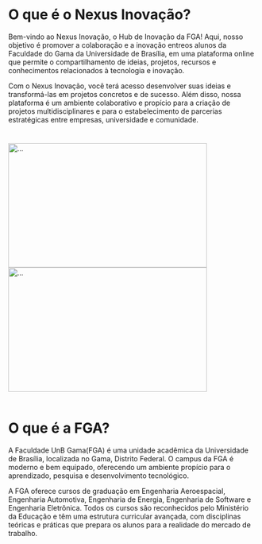 <div class="body">

<h1 class="title">O que é o Nexus Inovação?</h1>

   <p>Bem-vindo ao Nexus Inovação, o Hub de Inovação da FGA! Aqui, nosso objetivo é promover a 
		colaboração e a inovação entreos alunos da Faculdade do Gama da Universidade de Brasília, 
		em uma plataforma online que permite o compartilhamento de ideias, projetos, recursos e 
		conhecimentos relacionados à tecnologia e inovação.</p>

   <p>Com o Nexus Inovação, você terá acesso desenvolver suas ideias e transformá-las em projetos 
	    concretos e de sucesso. Além disso, nossa plataforma é um ambiente colaborativo e propício 
		para a criação de projetos multidisciplinares e para o estabelecimento de parcerias 
		estratégicas entre empresas, universidade e comunidade.</p>

<h1></h1>


<div class="image-container">
    <div class="image1">
        <img src="https://pbs.twimg.com/media/Eft_8JTXsAA9ZjD?format=jpg&name=small" alt="..." class="img-time" width="400" height="250">
    </div>
    <div class="image2">
        <img src="https://upload.wikimedia.org/wikipedia/commons/f/f2/Campus_da_UnB_no_Gama_%28FGA%29_completa_10_anos_%2839135873690%29.jpg" alt="..." class="img-time" width="400" height="250">
    </div>
</div>


<br>
<h1></h1>

<h1 class="title">O que é a FGA?</h1>

   <p>A Faculdade UnB Gama(FGA) é uma unidade acadêmica da Universidade de Brasília, localizada 
		no Gama, Distrito Federal. O campus da FGA é moderno e bem equipado, oferecendo um ambiente 
		propício para o aprendizado, pesquisa e desenvolvimento tecnológico.</p>

   <p>A FGA oferece cursos de graduação em Engenharia Aeroespacial, Engenharia Automotiva, 
	    Engenharia de Energia, Engenharia de Software e Engenharia Eletrônica. Todos os cursos são 
	    reconhecidos pelo Ministério da Educação e têm uma estrutura curricular avançada, com 
		disciplinas teóricas e práticas que prepara os alunos para a realidade do mercado de 
		trabalho.</p>

</div>